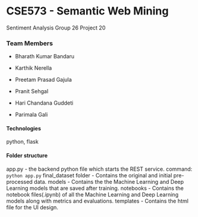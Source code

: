 # CSE573 - Semantic Web Mining
Sentiment Analysis
Group 26
Project 20
### Team Members
  * Bharath Kumar Bandaru
  * Karthik Nerella
  * Preetam Prasad Gajula
  
  * Pranit Sehgal
  
  * Hari Chandana Guddeti
  
  * Parimala Gali


#### Technologies
python, flask

#### Folder structure
app.py - the backend python file which starts the REST service.
command: `python app.py`
final_dataset folder - Contains the original and initial pre-processed data.
models - Contains the the Machine Learning and Deep Learning models that are saved after training.
notebooks - Contains the notebook files(.ipynb) of all the Machine Learning and Deep Learning models along with metrics and evaluations.
templates - Contains the html file for the UI design.
